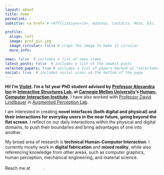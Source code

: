 ```yaml
---
layout: about
title: home
permalink: /
subtitle: <a href='#'>Affiliations</a>. Address. Contacts. Moto. Etc.

profile:
  align: left
  image: prof_pic.jpg
  image_circular: false # crops the image to make it circular
  more_info: 

news: false  # includes a list of news items
latest_posts: false  # includes a list of the newest posts
selected_papers: true # includes a list of papers marked as "selected={true}"
social: true  # includes social icons at the bottom of the page
---
```



<span style="font-size: 1.0em;font-weight:bolder;"> Hi! I’m [Violet](https://nuoyihan.github.io). I’m a 1st year PhD student advised by [Professor Alexandra Ion](http://alexandraion.com/) in [Interactive Structures Lab](https://interactive-structures.org/), at [Carnegie Mellon University](https://www.cmu.edu/)’s [Human-Computer Interaction Institute](https://hcii.cmu.edu/).</span> I have also worked with [Professor David Lindlbauer](https://www.davidlindlbauer.com/) in [Augmented Perception Lab](https://augmented-perception.org/).

<span style="font-size: 1.0em;">I am interested in creating <span style = "font-weight:bolder;">novel interfaces (both digital and physical) and their interactions for everyday users in the near future, going beyond the flat screen</span>. I reflect on our daily interactions within the physical and digital domains, to push their boundaries and bring advantages of one into another.</span>

<span style="font-size: 1.0em;">My broad area of research is <span style="font-weight: bolder;">technical Human-Computer Interaction</span>. I currently mostly work in <span style = "font-weight:bolder;">digital fabrication</span> and <span style = "font-weight:bolder;">mixed reality</span>, while also referencing knowledge from other areas, such as computer graphics, human perception, mechanical engineering, and material science.</span>

<span style="font-size: 1.0em;">Reach me at </span> &nbsp;
<span style="font-size: 1.3em;">
    <a href="mailto:{{ site.email | encode_email }}" title="email"><i class="fa-solid fa-envelope"></i></a>&nbsp;
    <a href="https://scholar.google.com/citations?user={{ site.scholar_userid }}" title="Google Scholar"><i class="ai ai-google-scholar"></i></a>&nbsp;
    <a href="https://github.com/{{ site.github_username }}" title="GitHub"><i class="fa-brands fa-github"></i></a>&nbsp;
    <a href="https://twitter.com/{{ site.x_username }}" title="X"><i class="fa-brands fa-x-twitter"></i></a>
</span>.
